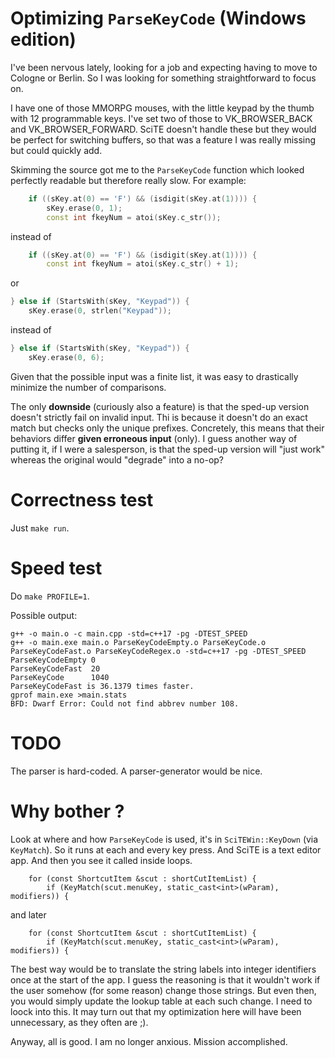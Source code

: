 # Optimizing `ParseKeyCode` (Windows edition)

I've been nervous lately, looking for a job and expecting having to move to Cologne or Berlin. So I was looking for something straightforward to focus on.

I have one of those MMORPG mouses, with the little keypad by the thumb with 12 programmable keys. I've set two of those to VK_BROWSER_BACK and VK_BROWSER_FORWARD. SciTE doesn't handle these but they would be perfect for switching buffers, so that was a feature I was really missing but could quickly add.

Skimming the source got me to the `ParseKeyCode` function which looked perfectly readable but therefore really slow. For example:

```c++
	if ((sKey.at(0) == 'F') && (isdigit(sKey.at(1)))) {
		sKey.erase(0, 1);
		const int fkeyNum = atoi(sKey.c_str());
```

instead of

```c++
	if ((sKey.at(0) == 'F') && (isdigit(sKey.at(1)))) {
		const int fkeyNum = atoi(sKey.c_str() + 1);
```

or

```c++
} else if (StartsWith(sKey, "Keypad")) {
	sKey.erase(0, strlen("Keypad"));
```

instead of

```c++
} else if (StartsWith(sKey, "Keypad")) {
	sKey.erase(0, 6);
```

Given that the possible input was a finite list, it was easy to drastically minimize the number of comparisons.

The only **downside** (curiously also a feature) is that the sped-up version doesn't strictly fail on invalid input. Thi is because it doesn't do an exact match but checks only the unique prefixes. Concretely, this means that their behaviors differ __given erroneous input__ (only). I guess another way of putting it, if I were a salesperson, is that the sped-up version will "just work" whereas the original would "degrade" into a no-op?

# Correctness test

Just `make run`.

# Speed test

Do `make PROFILE=1`.

Possible output:
```
g++ -o main.o -c main.cpp -std=c++17 -pg -DTEST_SPEED
g++ -o main.exe main.o ParseKeyCodeEmpty.o ParseKeyCode.o ParseKeyCodeFast.o ParseKeyCodeRegex.o -std=c++17 -pg -DTEST_SPEED
ParseKeyCodeEmpty 0
ParseKeyCodeFast  20
ParseKeyCode      1040
ParseKeyCodeFast is 36.1379 times faster.
gprof main.exe >main.stats
BFD: Dwarf Error: Could not find abbrev number 108.
```

# TODO

The parser is hard-coded. A parser-generator would be nice.

# Why bother ?

Look at where and how `ParseKeyCode` is used, it's in `SciTEWin::KeyDown` (via `KeyMatch`). So it runs at each and every key press. And SciTE is a text editor app. And then you see it called inside loops.

```
	for (const ShortcutItem &scut : shortCutItemList) {
		if (KeyMatch(scut.menuKey, static_cast<int>(wParam), modifiers)) {
```

and later

```
	for (const ShortcutItem &scut : shortCutItemList) {
		if (KeyMatch(scut.menuKey, static_cast<int>(wParam), modifiers)) {
```

The best way would be to translate the string labels into integer identifiers once at the start of the app. I guess the reasoning is that it wouldn't work if the user somehow (for some reason) change those strings. But even then, you would simply update the lookup table at each such change. I need to loock into this. It may turn out that my optimization here will have been unnecessary, as they often are ;). 

Anyway, all is good. I am no longer anxious. Mission accomplished.
